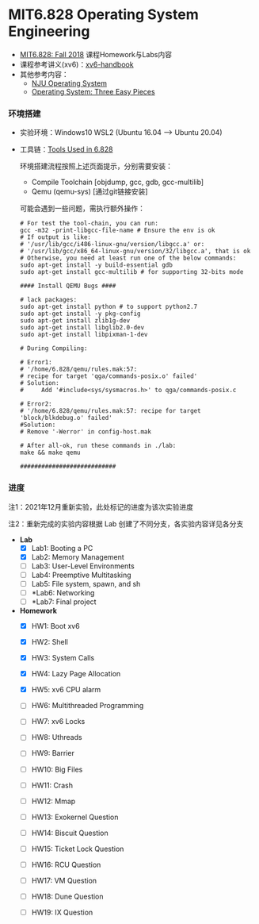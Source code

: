 # MIT6.828 Operating System Engineering



-  [MIT6.828: Fall 2018](https://pdos.csail.mit.edu/6.828/2018/schedule.html) 课程Homework与Labs内容
- 课程参考讲义(xv6)：[xv6-handbook](https://pdos.csail.mit.edu/6.828/2018/xv6/book-rev11.pdf)
-  其他参考内容：
   - [NJU Operating System](https://www.bilibili.com/video/BV1N741177F5)
   - [Operating System: Three Easy Pieces](http://pages.cs.wisc.edu/~remzi/OSTEP/)



### 环境搭建

- 实验环境：Windows10 WSL2 (Ubuntu 16.04 --> Ubuntu 20.04)

- 工具链：[Tools Used in 6.828](https://pdos.csail.mit.edu/6.828/2018/tools.html)

  环境搭建流程按照上述页面提示，分别需要安装：

  - Compile Toolchain [objdump, gcc, gdb, gcc-multilib]
  - Qemu (qemu-sys) [通过git链接安装]
  
  可能会遇到一些问题，需执行额外操作：
  
  ```shell
  # For test the tool-chain, you can run:
  gcc -m32 -print-libgcc-file-name # Ensure the env is ok
  # If output is like:
  # '/usr/lib/gcc/i486-linux-gnu/version/libgcc.a' or:
  # '/usr/lib/gcc/x86_64-linux-gnu/version/32/libgcc.a', that is ok
  # Otherwise, you need at least run one of the below commands:
  sudo apt-get install -y build-essential gdb
  sudo apt-get install gcc-multilib # for supporting 32-bits mode
  
  #### Install QEMU Bugs ####
  
  # lack packages:
  sudo apt-get install python # to support python2.7
  sudo apt-get install -y pkg-config
  sudo apt-get install zlib1g-dev
  sudo apt-get install libglib2.0-dev
  sudo apt-get install libpixman-1-dev
  
  # During Compiling:
  
  # Error1:
  # '/home/6.828/qemu/rules.mak:57: 
  # recipe for target 'qga/commands-posix.o' failed' 
  # Solution:
  # 	Add '#include<sys/sysmacros.h>' to qga/commands-posix.c
  
  # Error2:
  # '/home/6.828/qemu/rules.mak:57: recipe for target 'block/blkdebug.o' failed'
  #Solution:
  #	Remove '-Werror' in config-host.mak
  
  # After all-ok, run these commands in ./lab:
  make && make qemu
  
  ###########################
  ```



### 进度

注1：2021年12月重新实验，此处标记的进度为该次实验进度

注2：重新完成的实验内容根据 Lab 创建了不同分支，各实验内容详见各分支

- **Lab**
  * [x] Lab1: Booting a PC
  * [x] Lab2: Memory Management
  * [ ] Lab3: User-Level Environments
  * [ ] Lab4: Preemptive Multitasking
  * [ ] Lab5: File system, spawn, and sh
  * [ ] *Lab6: Networking
  * [ ] *Lab7: Final project

- **Homework**
  * [x] HW1: Boot xv6
  * [x] HW2: Shell
  * [x] HW3: System Calls
  * [x] HW4: Lazy Page Allocation
  * [x] HW5: xv6 CPU alarm
  * [ ] HW6: Multithreaded Programming
  * [ ] HW7: xv6 Locks
  * [ ] HW8: Uthreads
  * [ ] HW9: Barrier
  * [ ] HW10: Big Files
  * [ ] HW11: Crash
  * [ ] HW12: Mmap
  * [ ] HW13: Exokernel Question
  * [ ] HW14: Biscuit Question
  * [ ] HW15: Ticket Lock Question
  * [ ] HW16: RCU Question
  * [ ] HW17: VM Question
  * [ ] HW18: Dune Question
  * [ ] HW19: IX Question

